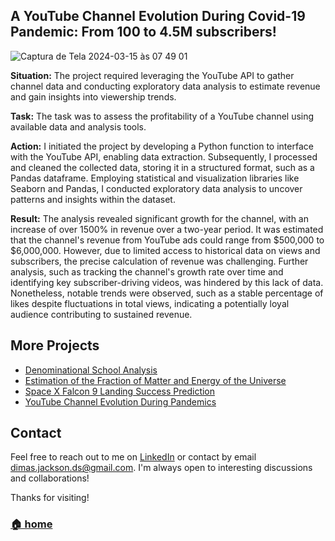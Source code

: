 ## A YouTube Channel Evolution During Covid-19 Pandemic: From 100 to 4.5M subscribers!
![Captura de Tela 2024-03-15 às 07 49 01](https://github.com/dimasjackson/dimasjackson.github.io/assets/114688989/d3f9704a-d4f0-4472-93e6-51f221857da6)

**Situation:** The project required leveraging the YouTube API to gather channel data and conducting exploratory data analysis to estimate revenue and gain insights into viewership trends.

**Task:** The task was to assess the profitability of a YouTube channel using available data and analysis tools.

**Action:** I initiated the project by developing a Python function to interface with the YouTube API, enabling data extraction. Subsequently, I processed and cleaned the collected data, storing it in a structured format, such as a Pandas dataframe. Employing statistical and visualization libraries like Seaborn and Pandas, I conducted exploratory data analysis to uncover patterns and insights within the dataset.

**Result:** The analysis revealed significant growth for the channel, with an increase of over 1500% in revenue over a two-year period. 
It was estimated that the channel's revenue from YouTube ads could range from $500,000 to $6,000,000. 
However, due to limited access to historical data on views and subscribers, the precise calculation of revenue was challenging. 
Further analysis, such as tracking the channel's growth rate over time and identifying key subscriber-driving videos, was hindered by this lack of data. 
Nonetheless, notable trends were observed, such as a stable percentage of likes despite fluctuations in total views, indicating a potentially loyal audience contributing to sustained revenue.

## More Projects

* [Denominational School Analysis](./school.md)
* [Estimation of the Fraction of Matter and Energy of the Universe](./universe.md)
* [Space X Falcon 9 Landing Success Prediction](./spacex.md)
* [YouTube Channel Evolution During Pandemics](./youtube.md)

## Contact

Feel free to reach out to me on [LinkedIn](https://www.linkedin.com/in/dimas-jackson) or contact by email [dimas.jackson.ds@gmail.com](mailto:dimas.jackson.ds@gmail.com). I'm always open to interesting discussions and collaborations!

Thanks for visiting!

### [🏠 home](../)

